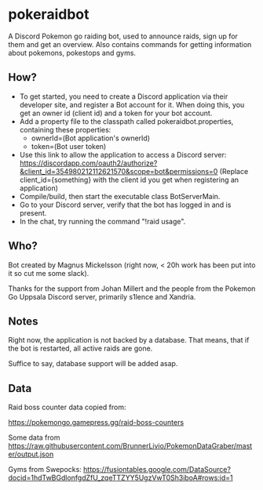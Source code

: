 # pokeraidbot
A Discord Pokemon go raiding bot, used to announce raids, sign up for them and get an overview.
Also contains commands for getting information about pokemons, pokestops and gyms.

## How?

* To get started, you need to create a Discord application via their developer site, and
register a Bot account for it. When doing this, you get an owner id (client id) and a token for your bot account.
* Add a property file to the classpath called pokeraidbot.properties, containing these properties:
    * ownerId=(Bot application's ownerId)
    * token=(Bot user token)
* Use this link to allow the application to access a Discord server:
https://discordapp.com/oauth2/authorize?&client_id=354980212112621570&scope=bot&permissions=0
(Replace client_id={something} with the client id you get when registering an application)
* Compile/build, then start the executable class BotServerMain.
* Go to your Discord server, verify that the bot has logged in and is present.
* In the chat, try running the command "!raid usage".

## Who?

Bot created by Magnus Mickelsson (right now, < 20h work has been put into it so cut me some slack).

Thanks for the support from Johan Millert and the people from the Pokemon Go Uppsala Discord server, primarily s1lence and Xandria.

## Notes

Right now, the application is not backed by a database. That means, that if the bot is restarted,
all active raids are gone.

Suffice to say, database support will be added asap.

## Data

Raid boss counter data copied from:

https://pokemongo.gamepress.gg/raid-boss-counters

Some data from https://raw.githubusercontent.com/BrunnerLivio/PokemonDataGraber/master/output.json

Gyms from Swepocks:
https://fusiontables.google.com/DataSource?docid=1hdTwBGdlonfgdZfU_zqeTTZYY5UgzVwT0Sh3iboA#rows:id=1
